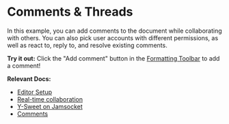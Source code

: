 # Comments & Threads

In this example, you can add comments to the document while collaborating with others. You can also pick user accounts with different permissions, as well as react to, reply to, and resolve existing comments.

**Try it out:** Click the "Add comment" button in the [Formatting Toolbar](/docs/ui-components/formatting-toolbar) to add a comment!

**Relevant Docs:**

- [Editor Setup](/docs/editor-basics/setup)
- [Real-time collaboration](/docs/collaboration/real-time-collaboration)
- [Y-Sweet on Jamsocket](https://docs.jamsocket.com/y-sweet/tutorials/blocknote)
- [Comments](/docs/collaboration/comments)
